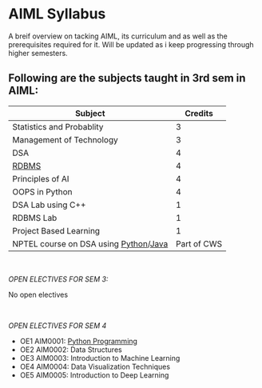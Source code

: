 # AIML Syllabus
A breif overview on tacking AIML, its curriculum and as well as the prerequisites required for it. Will be updated as i keep progressing through higher semesters.

<h2>Following are the subjects taught in 3rd sem in AIML:</h2>
<table>
  <thead>
    <tr>
      <th>Subject</th>
      <th>Credits</th>
    </tr>
  </thead>
  <tbody>
    <tr>
      <td>Statistics and Probablity</td>
        <td>3</td>
    </tr>
    <tr>
      <td>Management of Technology</td>
      <td>3</td>
    </tr>
    <tr>
      <td>DSA</td>
      <td>4</td>
    </tr>
    <tr>
      <td><a href = "https://cloud.google.com/learn/what-is-a-relational-database#:~:text=A%20relational%20database%20management%20system,SQL%20Server%2C%20and%20Oracle%20Database.">RDBMS</a></td>
      <td>4</td>
    </tr>
    <tr>
      <td>Principles of AI</td>
      <td>4</td>
    </tr>
    <tr>
      <td>OOPS in Python </td>
      <td>4</td>
    </tr>
    <tr>
      <td>DSA Lab using C++</td>
      <td>1</td>
    </tr>
    <tr>
      <td>RDBMS Lab</td>
    <td>1</td>
    </tr>
    <tr>
      <td>Project Based Learning</td>
      <td>1</td>
    </tr>
    <tr>
      <td> NPTEL course on DSA using <a href = "https://onlinecourses.nptel.ac.in/noc24_cs78/preview">Python</a>/<a href = "https://onlinecourses.nptel.ac.in/noc24_cs96/preview">Java</a></td>
      <td>Part of CWS</td>
    </tr>
  </tbody>
</table>
<br>

<em>OPEN ELECTIVES FOR SEM 3:</em>
<P>No open electives</P>
<br>

<em>OPEN ELECTIVES FOR SEM 4</EM>
<ul>
  <li> OE1 AIM0001: <a href="https://roadmap.sh/python">Python Programming</a></li>
  <li>OE2 AIM0002: Data Structures</li>
  <li>OE3 AIM0003: Introduction to Machine Learning</li>
  <li>OE4 AIM0004: Data Visualization Techniques</li>
  <li>OE5 AIM0005: Introduction to Deep Learning</li>
</ul>
